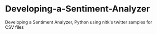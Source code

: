 # Developing-a-Sentiment-Analyzer
Developing a Sentiment Analyzer, Python using nltk's twitter samples for CSV files
